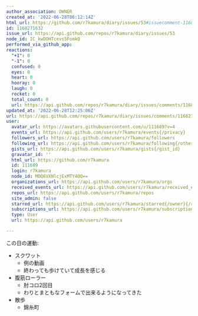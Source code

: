 ```yaml
---
author_association: OWNER
created_at: '2022-06-28T06:12:14Z'
html_url: https://github.com/r7kamura/diary/issues/53#issuecomment-1168271632
id: 1168271632
issue_url: https://api.github.com/repos/r7kamura/diary/issues/53
node_id: IC_kwDOHTcevs5FomkQ
performed_via_github_app: 
reactions:
  "+1": 0
  "-1": 0
  confused: 0
  eyes: 0
  heart: 0
  hooray: 0
  laugh: 0
  rocket: 0
  total_count: 0
  url: https://api.github.com/repos/r7kamura/diary/issues/comments/1168271632/reactions
updated_at: '2022-06-28T12:25:06Z'
url: https://api.github.com/repos/r7kamura/diary/issues/comments/1168271632
user:
  avatar_url: https://avatars.githubusercontent.com/u/111689?v=4
  events_url: https://api.github.com/users/r7kamura/events{/privacy}
  followers_url: https://api.github.com/users/r7kamura/followers
  following_url: https://api.github.com/users/r7kamura/following{/other_user}
  gists_url: https://api.github.com/users/r7kamura/gists{/gist_id}
  gravatar_id: ''
  html_url: https://github.com/r7kamura
  id: 111689
  login: r7kamura
  node_id: MDQ6VXNlcjExMTY4OQ==
  organizations_url: https://api.github.com/users/r7kamura/orgs
  received_events_url: https://api.github.com/users/r7kamura/received_events
  repos_url: https://api.github.com/users/r7kamura/repos
  site_admin: false
  starred_url: https://api.github.com/users/r7kamura/starred{/owner}{/repo}
  subscriptions_url: https://api.github.com/users/r7kamura/subscriptions
  type: User
  url: https://api.github.com/users/r7kamura

---
```

この日の運動:

- スクワット
    - 例の動画
    - 終わっても歩けていて成長を感じる
- 腹筋ローラー
    - 肘コロ2回目
    - わりとまともなフォームで出来るようになってきた
- 散歩
    - 錦糸町